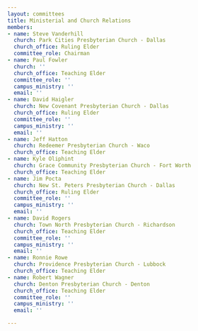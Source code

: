 ```yaml
---
layout: committees
title: Ministerial and Church Relations
members:
- name: Steve Vanderhill
  church: Park Cities Presbyterian Church - Dallas
  church_office: Ruling Elder
  committee_role: Chairman
- name: Paul Fowler
  church: ''
  church_office: Teaching Elder
  committee_role: ''
  campus_ministry: ''
  email: ''
- name: David Haigler
  church: New Covenant Presbyterian Church - Dallas
  church_office: Ruling Elder
  committee_role: ''
  campus_ministry: ''
  email: ''
- name: Jeff Hatton
  church: Redeemer Presbyterian Church - Waco
  church_office: Teaching Elder
- name: Kyle Oliphint
  church: Grace Community Presbyterian Church - Fort Worth
  church_office: Teaching Elder
- name: Jim Pocta
  church: New St. Peters Presbyterian Church - Dallas
  church_office: Ruling Elder
  committee_role: ''
  campus_ministry: ''
  email: ''
- name: David Rogers
  church: Town North Presbyterian Church - Richardson
  church_office: Teaching Elder
  committee_role: ''
  campus_ministry: ''
  email: ''
- name: Ronnie Rowe
  church: Providence Presbyterian Church - Lubbock
  church_office: Teaching Elder
- name: Robert Wagner
  church: Denton Presbyterian Church - Denton
  church_office: Teaching Elder
  committee_role: ''
  campus_ministry: ''
  email: ''

---
```

